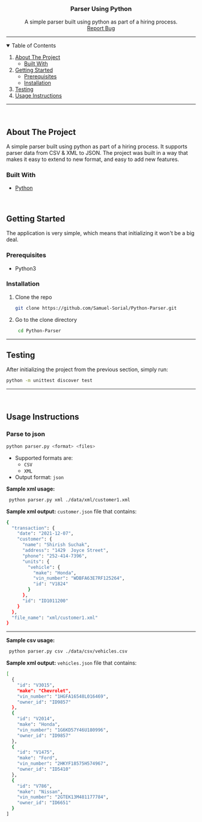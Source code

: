 <!--
*** Thanks for checking out the Best-README-Template. If you have a suggestion
*** that would make this better, please fork the repo and create a pull request
*** or simply open an issue with the tag "enhancement".
*** Thanks again! Now go create something AMAZING! :D
-->

<!-- PROJECT SHIELDS -->
<!--
*** I'm using markdown "reference style" links for readability.
*** Reference links are enclosed in brackets [ ] instead of parentheses ( ).
*** See the bottom of this document for the declaration of the reference variables
*** for contributors-url, forks-url, etc. This is an optional, concise syntax you may use.
*** https://www.markdownguide.org/basic-syntax/#reference-style-links
-->

<!-- PROJECT LOGO -->
<br />
<p align="center">

  <h3 align="center">Parser Using Python</h3>

  <p align="center">
    A simple parser built using python as part of a hiring process.
    <br />
    <a href="https://github.com/Samuel-Sorial/Python-Parser/issues">Report Bug</a>
    
  </p>
</p>

---

<!-- TABLE OF CONTENTS -->
<details open="open">
  <summary>Table of Contents</summary>
  <ol>
    <li>
      <a href="#about-the-project">About The Project</a>
      <ul>
        <li><a href="#built-with">Built With</a></li>
      </ul>
    </li>
    <li>
      <a href="#getting-started">Getting Started</a>
      <ul>
        <li><a href="#prerequisites">Prerequisites</a></li>
        <li><a href="#installation">Installation</a></li>
      </ul>
    </li>
    <li><a href="#testing">Testing</a></li>
    <li><a href="#usage-instructions">Usage Instructions</a></li>
  </ol>
</details>

---

<!-- ABOUT THE PROJECT -->
<br />

## About The Project

A simple parser built using python as part of a hiring process. It supports parser data from CSV & XML to JSON. The project was built in a way that makes it easy to extend to new format, and easy to add new features.

### Built With

- [Python](https://www.python.org/)

<!-- GETTING STARTED -->

<br />

## Getting Started

The application is very simple, which means that initializing it won't be a big deal.

### Prerequisites

- Python3

### Installation

1. Clone the repo

   ```sh
   git clone https://github.com/Samuel-Sorial/Python-Parser.git
   ```

2. Go to the clone directory

   ```sh
    cd Python-Parser
   ```

   <!-- Testing -->

---

## Testing

After initializing the project from the previous section, simply run:

```sh
python -m unittest discover test
```

---

<br />

<!-- DOCUMENTATION -->

## Usage Instructions

### Parse to json

```sh
python parser.py <format> <files>
```

- Supported formats are:
  - `CSV`
  - `XML`
- Output format: `json`

**Sample xml usage:**

```sh
 python parser.py xml ./data/xml/customer1.xml
```

**Sample xml output:** `customer.json` file that contains:

```sh
{
  "transaction": {
    "date": "2021-12-07",
    "customer": {
      "name": "Shirish Suchak",
      "address": "1429  Joyce Street",
      "phone": "252-414-7396",
      "units": {
        "vehicle": {
          "make": "Honda",
          "vin_number": "WDBFA63E7RF125264",
          "id": "V1824"
        }
      },
      "id": "ID1011200"
    }
  },
  "file_name": "xml/customer1.xml"
}
```

---

**Sample csv usage:**

```sh
 python parser.py csv ./data/csv/vehicles.csv
```

**Sample xml output:** `vehicles.json` file that contains:

```sh
[
  {
    "id": "V3015",
    "make": "Chevrolet",
    "vin_number": "1HGFA16548L016469",
    "owner_id": "ID9857"
  },
  {
    "id": "V2014",
    "make": "Honda",
    "vin_number": "1G6KD57Y46U180996",
    "owner_id": "ID9857"
  },
  {
    "id": "V1475",
    "make": "Ford",
    "vin_number": "2HKYF18575H574967",
    "owner_id": "ID5410"
  },
  {
    "id": "V786",
    "make": "Nissan",
    "vin_number": "2GTEK13M481177784",
    "owner_id": "ID6651"
  }
]
```
